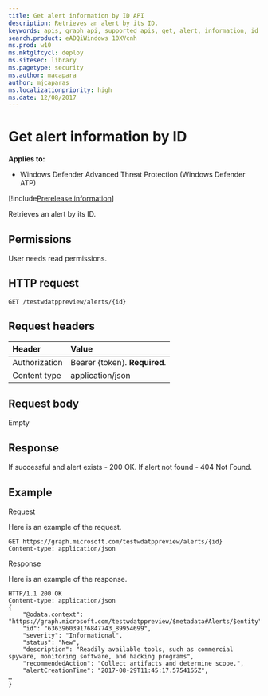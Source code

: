 ```yaml
---
title: Get alert information by ID API
description: Retrieves an alert by its ID.
keywords: apis, graph api, supported apis, get, alert, information, id
search.product: eADQiWindows 10XVcnh
ms.prod: w10
ms.mktglfcycl: deploy
ms.sitesec: library
ms.pagetype: security
ms.author: macapara
author: mjcaparas
ms.localizationpriority: high
ms.date: 12/08/2017
---
```


# Get alert information by ID

**Applies to:**

- Windows Defender Advanced Threat Protection (Windows Defender ATP)

[!include[Prerelease information](prerelease.md)]

Retrieves an alert by its ID.

## Permissions
User needs read permissions.

## HTTP request
```
GET /testwdatppreview/alerts/{id}
```

## Request headers

Header | Value 
:---|:---
Authorization | Bearer {token}. **Required**.
Content type | application/json


## Request body
Empty

## Response
If successful and alert exists - 200 OK.
If alert not found - 404 Not Found.


## Example

Request

Here is an example of the request.

```
GET https://graph.microsoft.com/testwdatppreview/alerts/{id}
Content-type: application/json
```

Response

Here is an example of the response.


```
HTTP/1.1 200 OK
Content-type: application/json
{
    "@odata.context": "https://graph.microsoft.com/testwdatppreview/$metadata#Alerts/$entity",
    "id": "636396039176847743_89954699",
    "severity": "Informational",
    "status": "New",
    "description": "Readily available tools, such as commercial spyware, monitoring software, and hacking programs",
    "recommendedAction": "Collect artifacts and determine scope.",
    "alertCreationTime": "2017-08-29T11:45:17.5754165Z",
…
}

```
